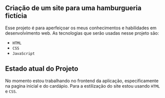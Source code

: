 ## Criação de um site para uma hamburgueria fictícia

Esse projeto é para aperfeiçoar os meus conhecimentos e habilidades em desenvolvimento web.
As tecnologias que serão usadas nesse projeto são:
- `HTML`
- `CSS`
- `JavaScript`

## Estado atual do Projeto

No momento estou trabalhando no frontend da aplicação, especificamente na pagina inicial e do cardápio.
Para a estilização do site estou usando `HTML` e `CSS`.